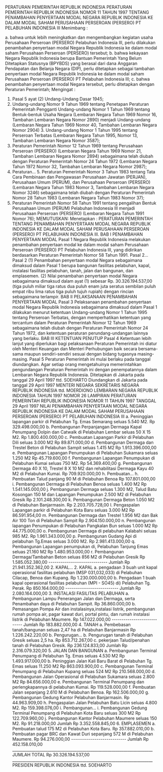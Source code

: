  PERATURAN PEMERINTAH REPUBLIK INDONESIA PERATURAN PEMERINTAH REPUBLIK INDONESIA NOMOR 11 TAHUN 1997 TENTANG PENAMBAHAN PENYERTAAN MODAL NEGARA REPUBLIK INDONESIA KE DALAM MODAL SAHAM PERUSAHAAN PERSEROAN (PERSERO) PT PELABUHAN INDONESIA III
Menimbang :

a. bahwa untuk lebih meningkatkan dan mengembangkan kegiatan usaha Perusahaan Perseroan (PERSERO) Pelabuhan Indonesia III, perlu dilakukan penambahan penyertaan modal Negara Republik Indonesia ke dalam modal saham Perusahaan Perseroan (PERSERO) tersebut;
b. bahwa kekayaan Negara Republik Indonesia berupa Bantuan Pemerintah Yang Belum Ditetapkan Statusnya (BPYBDS) yang berasal dari dana Anggaran Pendapatan dan Belanja Negara (DIP), perlu ditetapkan sebagai tambahan penyertaan modal Negara Republik Indonesia ke dalam modal saham Perusahaan Perseroan (PERSERO) PT Pelabuhan Indonesia III;
c. bahwa penambahan penyertaan modal Negara tersebut, perlu ditetapkan dengan Peraturan Pemerintah;
Mengingat :

1. Pasal 5 ayat (2) Undang-Undang Dasar 1945;
2. Undang-undang Nomor 9 Tahun 1969 tentang Penetapan Peraturan Pemerintah Pengganti Undang-undang Nomor 1 Tahun 1969 tentang Bentuk-bentuk Usaha Negara (Lembaran Negara Tahun 1969 Nomor 16, Tambahan Lembaran Negara Nomor 2890) menjadi Undang-undang (Lembaran Negara Tahun 1969 Nomor 40, Tambahan Lembaran Negara Nomor 2904) 3. Undang-undang Nomor 1 Tahun 1995 tentang Perseroan Terbatas (Lembaran Negara Tahun 1995, Nomor 13, Tambahan Lembaran Negara Nomor 3587);
4. Peraturan Pemerintah Nomor 12 Tahun 1969 tentang Perusahaan Perseroan (PERSERO) (Lembaran Negara Tahun 1969 Nomor 21, Tambahan Lembaran Negara Nomor 2894) sebagaimana telah diubah dengan Peraturan Pemerintah Nomor 24 Tahun 1972 (Lembaran Negara Tahun 1972 Nomor 32, Tambahan Lembaran Negara Nomor 2987);
5. Peraturan… 5. Peraturan Pemerintah Nomor 3 Tahun 1983 tentang Tata Cara Pembinaan dan Pengawasan Perusahaan Jawatan (PERJAN), Perusahaan Umum (PERUM), dan Perusahaan Perseroan (PERSERO) (Lembaran Negara Tahun 1983 Nomor 3, Tambahan Lembaran Negara Nomor 3246) sebagaimana telah diubah dengan Peraturan Pemerintah Nomor 28 Tahun 1983 (Lembaran Negara Tahun 1983 Nomor 37);
6. Peraturan Pemerintah Nomor 58 Tahun 1991 tentang pengalihan Bentuk Perusahaan Umum (PERUM) Pelabuhan Indonesia III menjadi Perusahaan Perseroan (PERSERO) (Lembaran Negara Tahun 1991 Nomor 76);
MEMUTUSKAN:
 Menetapkan : PERATURAN PEMERINTAH TENTANG PENAMBAHAN PENYERTAAN MODAL NEGARA REPUBLIK INDONESIA KE DALAM MODAL SAHAM PERUSAHAAN PERSEROAN (PERSERO) PT PELABUHAN INDONESIA III.
BAB I PENAMBAHAN PENYERTAAN MODAL
Pasal 1
Negara Republik Indonesia melakukan penambahan penyertaan modal ke dalam modal saham Perusahaan Perseroan (PERSERO) PT Pelabuhan Indonesia III, yang didirikan berdasarkan Peraturan Pemerintah Nomor 58 Tahun 1991. Pasal 2…
Pasal 2
(1) Penambahan penyertaan modal Negara sebagaimana dimaksud dalam Pasal 1 berupa bangunan fasilitas pelabuhan, kapal, instalasi fasilitas pelabuhan, tanah, jalan dan bangunan, dan emplasemen.
(2) Nilai penambahan penyertaan modal Negara sebagaimana dimaksud dalam ayat (1) sebesar Rp. 30.326.194.537,00 (tiga puluh miliar tiga ratus dua puluh enam juta seratus sembilan puluh empat ribu lima ratus tiga puluh tujuh rupiah) dengan rincian sebagaimana terlampir.
BAB II PELAKSANAAN PENAMBAHAN PENYERTAAN MODAL
Pasal 3
Pelaksanaan penambahan penyertaan modal Negara Republik Indonesia sebagaimana dimaksud dalam Pasal 1 dilakukan menurut ketentuan Undang-undang Nomor 1 Tahun 1995 tentang Perseroan Terbatas, dengan memperhatikan ketentuan yang tercantum dalam Peraturan Pemerintah Nomor 12 Tahun 1969 sebagaimana telah diubah dengan Peraturan Pemerintah Nomor 24 Tahun 1972, dan ketentuan peraturan perundang-undangan lainnya yang berlaku.
BAB III KETENTUAN PENUTUP
Pasal 4
Ketentuan lebih lanjut yang diperlukan bagi pelaksanaan Peraturan Pemerintah ini diatur oleh Menteri Keuangan dan Menteri Perhubungan baik secara bersama-sama maupun sendiri-sendiri sesuai dengan bidang tugasnya masing-masing.
Pasal 5
Peraturan Pemerintah ini mulai berlaku pada tanggal diundangkan.
Agar setiap orang mengetahuinya memerintahkan pengundangan Peraturan Pemerintah ini dengan penempatannya dalam Lembaran Negara Republik Indonesia. Ditetapkan di Jakarta pada tanggal 29 April 1997 ttd. SOEHARTO Diundangkan di Jakarta pada tanggal 29 April 1997 MENTERI NEGARA SEKRETARIS NEGARA REPUBLIK INDONESIA ttd. MOERDIONO LEMBARAN NEGARA REPUBLIK INDONESIA TAHUN 1997 NOMOR 26 LAMPIRAN PERATURAN PEMERINTAH REPUBLIK INDONESIA NOMOR 11 TAHUN 1997 TANGGAL 29 April 1997 NILAI PENAMBAHAN PENYERTAAN MODAL NEGARA REPUBLIK INDONESIA KE DALAM MODAL SAHAM PERUSAHAAN PERSEROAN (PERSERO) PT PELABUHAN INDONESIA III a. Peninggian lapangan parkir di Pelabuhan Tg. Emas Semarang seluas 5.540 M2. Rp 329.498.000,00 b. Pembangunan Perpanjangan Dermaga Kapal Penumpang Dolpin dan Catwalk di Pelabuhan Lembar seluas 50 X 15 M2. Rp 1.800.400.000,00 c. Pembuatan Lapangan Parkir di Pelabuhan Dili seluas 3.000 M2 Rp 89.871.000,00 d. Pembangunan Dermaga dan Trestel Beton di Pelabuhan Sampit seluas 1.415 M2 Rp 1.913.396.000,00 e. Pembangunan Lapangan Penumpukan di Pelabuhan Sukamara seluas 1.250 M2 Rp 45.719.600,00 f. Pembangunan Lapangan Penumpukan di Pelabuhan Kumai seluas 750 M2. Rp 54.369.400,00 g. Pembangunan Dermaga 40 X 10, Trestel 8 X 10 M2 dan rehabilitasi Dermaga Kayu 40 M2 di Pelabuhan Kumai. Rp 709.920.000,00 h. Pembuatan… h. Pembuatan Talud panjang 90 M di Pelabuhan Benoa Rp 107.801.000,00 i. Pembangunan Dermaga di Pelabuhan Benoa seluas 1.400 M2 Rp 1.541.145.000,00 j. Pembangunan Dermaga seluas 1.300 M2, Talud Batu Kosongan 150 M dan Lapangan Penumpukan 2.500 M2 di Pelabuhan Gresik Rp 2.101.248.300,00 k. Pembangunan Dermaga Beton 1.050 M2 di Pelabuhan Banjarmasin. Rp 2.203.705.728,00 l. Pengaspalan Lapangan parkir di Pelabuhan Kota Baru seluas 3.000 M2 Rp 86.591.954,00 m. Pembangunan Dermaga dan Trestel 1.956 M2 dan Bak Air 100 Ton di Pelabuhan Sampit Rp 2.904.150.000,00 n. Pembangunan lapangan Penumpukan di Pelabuhan Pangkalan Bun seluas 1.000 M2 Rp 44.775.000,00 o. Pembangunan Dermaga di pelabuhan Kalabahi seluas 985 M2. Rp 1.961.343.000,00 p. Pembangunan Gudang Api di pelabuhan Tg.Emas seluas 3.000 M2. Rp 2.981.413.000,00 q. Pembangunan Lapangan penumpukan di, Pelabuhan Tanjung Emas seluas 21.160 M2 Rp 1.480.953.000,00 r. Pembangunan Dermaga/Tambahan Beton seluas 856 M2 di Pelabuhan Gresik Rp 1.585.052.380,00 ------------------------------ Jumlah Rp 21.941.352.362,00 2. KAPAL… 2. KAPAL a. pengadaan 3 buah unit kapal operasional fasilitas pelabuhan (MSP 031,032,033) di Pelabuhan Cilacap, Benoa dan Kupang. Rp 1.230.000.000,00 b. Pengadaan 1 buah kapal operasional fasilitas pelabuhan (MPI - SO45) di) Pelabuhan Tg. Perak. Rp 850.164.000,00 --------------------------- Jumlah Rp 2.080.164.000,00 3. INSTALASI FASILITAS PELABUHAN a. Pembangunan Lampu Penerangan Jalan dan Dermaga, serta Penambahan daya di Pelabuhan Sampit. Rp 36.860.000,00 b. Pemasangan Pompa Air dan instalasinya,instalasi listrik, pembangunan rumah pompa air, pagar kawat duri, portal pintu, dan rumah instalasi listrik di Pelabuhan Maumere. Rp 147.022.000,00 ---------------------------- Jumlah Rp 183.882.000,00 4. TANAH a. Pembebasan tanah/bangunan seluas 2,47 ha di Pelabuhan Banjarmasin Rp 1.226.242.220,00 b. Pengurugan… b. Pengurugan tanah di Pelabuhan Gresik seluas 2,5 ha. Rp 853.712.267,00 c. pekerjaan Talud/penahan tanah di Pelabuhan Gresik. Rp 236.124.833,00 Jumlah Rp 2.316.079.320,00 5. JALAN DAN BANGUNAN a. Pembangunan Terminal Penumpang di Pelabuhan Tg. Emas seluas 4.530 M2 Rp 1.493.917.000,00 b. Peninggian Jalan Kali Baru Barat di Pelabuhan Tg. Emas seluas 11.250 M2 Rp 863.093.900,00 c. Pembangunan Terminal Penumpang di Pelabuhan Kupang seluas 524 M2 Rp 210.568.000,00 d. Pembangunan Jalan Operasional di Pelabuhan Sukamara seluas 2.800 M2 Rp 84.656.000,00 e. Pembangunan Terminal Penumpang dan perlengkapannya di pelabuhan Kumai. Rp 119.528.000,00 f. Pembuatan Jalan sepanjang 2.610 M di Pelabuhan Benoa. Rp 162.506.000,00 g. Pembangunan Gedung Kantor Pelabuhan Banjarmasin. Rp 44.963.909,00 h. Pengaspalan Jalan Pelabuhan Batu Licin seluas 4.800 M2. Rp 159.398.076,00 i. Pembangunan… i. Pembangunan Gedung Terminal Penumpang di Pelabuhan Kota Baru seluas 300 M2 Rp 122.709.960,00 j. Pembangunan Kantor Pelabuhan Maumere seluas 150 M2. Rp 91.218.000,00 Jumlah Rp 3.352.558.845,00 6. EMPLASEMEN a. Pembuatan talud 175 M2 di Pelabuhan Kota Baru. Rp 357.882.010,00 b. Pembuatan pagar BRC dan Kawat Duri sepanjang 572 M di Pelabuhan Maumere. Rp 94.276.000,00 ---------------------------- Jumlah Rp 452.158.010,00 ________________________________________________________________________ JUMLAH TOTAL Rp 30.326.194.537,00 ________________________________________________________________________ PRESIDEN REPUBLIK INDONESIA ttd. SOEHARTO